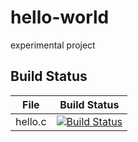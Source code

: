 # hello-world
experimental project

## Build Status

File|Build Status
---|---
hello.c|[![Build Status](https://travis-ci.com/Wzy-lab/hello-world.svg?branch=master)](https://travis-ci.com/Wzy-lab/hello-world)
